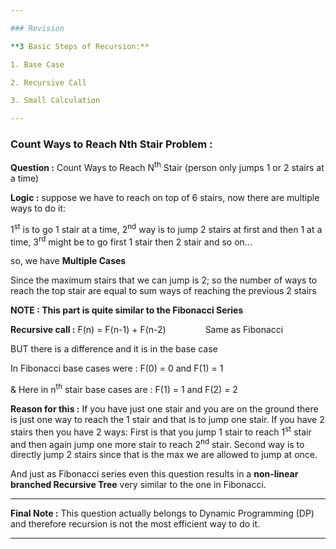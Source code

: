 ```yaml
---

### Revision

**3 Basic Steps of Recursion:**

1. Base Case

2. Recursive Call

3. Small Calculation

---
```


### Count Ways to Reach Nth Stair Problem :



**Question :** Count Ways to Reach N<sup>th</sup> Stair (person only jumps 1 or 2 stairs at a time)

**Logic :** suppose we have to reach on top of 6 stairs, now there are multiple ways to do it:

1<sup>st</sup> is to go 1 stair at a time, 2<sup>nd</sup> way is to jump 2 stairs at first and then 1 at a time, 3<sup>rd</sup> might be to go first 1 stair then 2 stair and so on...

so, we have **Multiple Cases**

Since the maximum stairs that we can jump is 2; so the number of ways to reach the top stair are equal to sum ways of reaching the previous 2 stairs

**NOTE : This part is quite similar to the Fibonacci Series**

**Recursive call :** F(n) = F(n-1) + F(n-2)                Same as Fibonacci

BUT there is a difference and it is in the base case

In Fibonacci base cases were : F(0) = 0 and F(1) = 1

& Here in n<sup>th</sup> stair  base cases are : F(1) = 1 and F(2) = 2

**Reason for this :** If you have just one stair and you are on the ground there is just one way to reach the 1 stair and that is to jump one stair. If you have 2 stairs then you have 2 ways: First is that you jump 1 stair to reach 1<sup>st</sup> stair and then again jump one more stair to reach 2<sup>nd</sup> stair. Second way is to directly jump 2 stairs since that is the max we are allowed to jump at once.



And just as Fibonacci series even this question results in a **non-linear branched Recursive Tree** very similar to the one in Fibonacci.

---

**Final Note :** This question actually belongs to Dynamic Programming (DP) and therefore recursion is not the most efficient way to do it.

---
